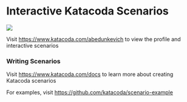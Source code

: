 # Interactive Katacoda Scenarios

[![](http://shields.katacoda.com/katacoda/abedunkevich/count.svg)](https://www.katacoda.com/abedunkevich "Get your profile on Katacoda.com")

Visit https://www.katacoda.com/abedunkevich to view the profile and interactive scenarios

### Writing Scenarios
Visit https://www.katacoda.com/docs to learn more about creating Katacoda scenarios

For examples, visit https://github.com/katacoda/scenario-example
